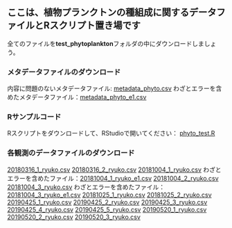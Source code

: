 ## ここは、植物プランクトンの種組成に関するデータファイルとRスクリプト置き場です
全てのファイルを<b>test_phytoplankton</b>フォルダの中にダウンロードしましょう。

### メタデータファイルのダウンロード
内容に問題のないメタデータファイル: [metadata_phyto.csv](./metadata_phyto.csv)
わざとエラーを含めたメタデータファイル：[metadata_phyto_e1.csv](./metadata_phyto_e1.csv)

### Rサンプルコード
Rスクリプトをダウンロードして、RStudioで開いてください：
[phyto_test.R](./phyto_test.R)

### 各観測のデータファイルのダウンロード
[20180316_1_ryuko.csv](./20180316_1_ryuko.csv)
[20180316_2_ryuko.csv](./20180316_2_ryuko.csv)
[20181004_1_ryuko.csv](./20181004_1_ryuko.csv)
わざとエラーを含めたファイル：[20181004_1_ryuko_e1.csv](./20181004_1_ryuko_e1.csv)
[20181004_2_ryuko.csv](./20181004_2_ryuko.csv)
[20181004_3_ryuko.csv](./20181004_3_ryuko.csv)
わざとエラーを含めたファイル：[20181004_3_ryuko_e1.csv](./20181004_3_ryuko_e1.csv)
[20181025_1_ryuko.csv](./20181025_1_ryuko.csv)
[20181025_2_ryuko.csv](./20181025_2_ryuko.csv)
[20190425_1_ryuko.csv](./20190425_1_ryuko.csv)
[20190425_2_ryuko.csv](./20190425_2_ryuko.csv)
[20190425_3_ryuko.csv](./20190425_3_ryuko.csv)
[20190425_4_ryuko.csv](./20190425_4_ryuko.csv)
[20190425_5_ryuko.csv](./20190425_5_ryuko.csv)
[20190520_1_ryuko.csv](./20190520_1_ryuko.csv)
[20190520_2_ryuko.csv](./20190520_2_ryuko.csv)
[20190520_3_ryuko.csv](./20190520_3_ryuko.csv)

